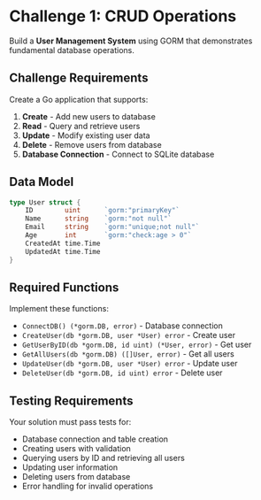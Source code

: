 # Challenge 1: CRUD Operations

Build a **User Management System** using GORM that demonstrates fundamental database operations.

## Challenge Requirements

Create a Go application that supports:

1. **Create** - Add new users to database
2. **Read** - Query and retrieve users  
3. **Update** - Modify existing user data
4. **Delete** - Remove users from database
5. **Database Connection** - Connect to SQLite database

## Data Model

```go
type User struct {
    ID        uint      `gorm:"primaryKey"`
    Name      string    `gorm:"not null"`
    Email     string    `gorm:"unique;not null"`
    Age       int       `gorm:"check:age > 0"`
    CreatedAt time.Time
    UpdatedAt time.Time
}
```

## Required Functions

Implement these functions:
- `ConnectDB() (*gorm.DB, error)` - Database connection
- `CreateUser(db *gorm.DB, user *User) error` - Create user
- `GetUserByID(db *gorm.DB, id uint) (*User, error)` - Get user
- `GetAllUsers(db *gorm.DB) ([]User, error)` - Get all users
- `UpdateUser(db *gorm.DB, user *User) error` - Update user
- `DeleteUser(db *gorm.DB, id uint) error` - Delete user

## Testing Requirements

Your solution must pass tests for:
- Database connection and table creation
- Creating users with validation
- Querying users by ID and retrieving all users
- Updating user information
- Deleting users from database
- Error handling for invalid operations 